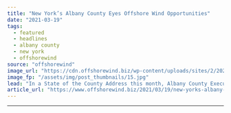 ```yaml
---
title: "New York’s Albany County Eyes Offshore Wind Opportunities"
date: "2021-03-19"
tags: 
  - featured
  - headlines
  - albany county
  - new york
  - offshorewind
source: "offshorewind"
image_url: "https://cdn.offshorewind.biz/wp-content/uploads/sites/2/2021/03/19124003/Daniel-McCoy-Albany-County-Executive.jpg"
image_fp: "/assets/img/post_thumbnails/15.jpg"
lead: "In a State of the County Address this month, Albany County Executive Daniel P."
article_url: "https://www.offshorewind.biz/2021/03/19/new-yorks-albany-county-eyes-offshore-wind-opportunities/"
---
```


---
